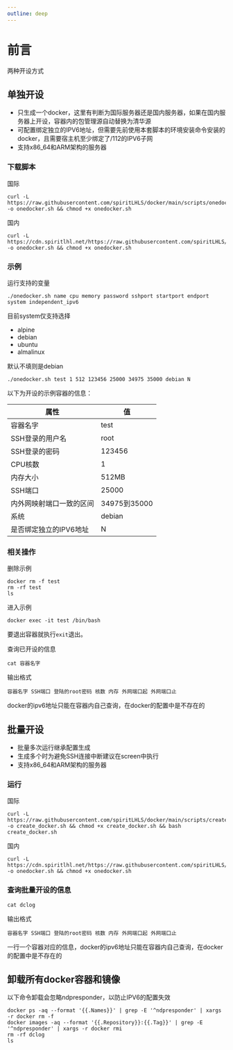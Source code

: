 ```yaml
---
outline: deep
---
```


# 前言

两种开设方式

## 单独开设

- 只生成一个docker，这里有判断为国际服务器还是国内服务器，如果在国内服务器上开设，容器内的包管理源自动替换为清华源
- 可配置绑定独立的IPV6地址，但需要先前使用本套脚本的环境安装命令安装的docker，且需要宿主机至少绑定了/112的IPV6子网
- 支持x86_64和ARM架构的服务器

### 下载脚本

国际

```shell
curl -L https://raw.githubusercontent.com/spiritLHLS/docker/main/scripts/onedocker.sh -o onedocker.sh && chmod +x onedocker.sh
```

国内

```shell
curl -L https://cdn.spiritlhl.net/https://raw.githubusercontent.com/spiritLHLS/docker/main/scripts/onedocker.sh -o onedocker.sh && chmod +x onedocker.sh
```

### 示例

运行支持的变量

```
./onedocker.sh name cpu memory password sshport startport endport system independent_ipv6
```

目前system仅支持选择

- alpine
- debian
- ubuntu
- almalinux

默认不填则是debian

```shell
./onedocker.sh test 1 512 123456 25000 34975 35000 debian N
```

以下为开设的示例容器的信息：

| 属性                    | 值             |
|------------------------|----------------|
| 容器名字                | test           |
| SSH登录的用户名         | root           |
| SSH登录的密码           | 123456         |
| CPU核数                 | 1              |
| 内存大小               | 512MB          |
| SSH端口                 | 25000          |
| 内外网映射端口一致的区间 | 34975到35000   |
| 系统                   | debian         |
| 是否绑定独立的IPV6地址   | N             |

### 相关操作

删除示例

```shell
docker rm -f test
rm -rf test
ls
```

进入示例

```shell
docker exec -it test /bin/bash
```

要退出容器就执行```exit```退出。

查询已开设的信息

```shell
cat 容器名字
```

输出格式

```
容器名字 SSH端口 登陆的root密码 核数 内存 外网端口起 外网端口止
```

docker的ipv6地址只能在容器内自己查询，在docker的配置中是不存在的

## 批量开设

- 批量多次运行继承配置生成
- 生成多个时为避免SSH连接中断建议在screen中执行
- 支持x86_64和ARM架构的服务器

### 运行

国际

```shell
curl -L https://raw.githubusercontent.com/spiritLHLS/docker/main/scripts/create_docker.sh -o create_docker.sh && chmod +x create_docker.sh && bash create_docker.sh
```

国内

```shell
curl -L https://cdn.spiritlhl.net/https://raw.githubusercontent.com/spiritLHLS/docker/main/scripts/onedocker.sh -o onedocker.sh && chmod +x onedocker.sh
```

### 查询批量开设的信息

```shell
cat dclog
```

输出格式

```
容器名字 SSH端口 登陆的root密码 核数 内存 外网端口起 外网端口止 
```

一行一个容器对应的信息，docker的ipv6地址只能在容器内自己查询，在docker的配置中是不存在的

## 卸载所有docker容器和镜像

以下命令卸载会忽略ndpresponder，以防止IPV6的配置失效

```shell
docker ps -aq --format '{{.Names}}' | grep -E '^ndpresponder' | xargs -r docker rm -f
docker images -aq --format '{{.Repository}}:{{.Tag}}' | grep -E '^ndpresponder' | xargs -r docker rmi
rm -rf dclog
ls
```

